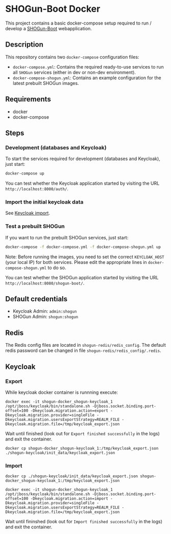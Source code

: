 # SHOGun-Boot Docker

This project contains a basic docker-compose setup required to run / develop a [SHOGun-Boot](https://github.com/terrestris/shogun) webapplication.

## Description

This repository contains two `docker-compose` configuration files:

* `docker-compose.yml`: Contains the required ready-to-use services to run all
  `SHOGun` services (either in dev or non-dev environment).
* `docker-compose-shogun.yml`: Contains an example configuration for the latest
  prebuilt SHOGun images.

## Requirements

* docker
* docker-compose

## Steps

### Development (databases and Keycloak)

To start the services required for development (databases and Keycloak), just start:

```bash
docker-compose up
```

You can test whether the Keycloak application started by visiting the URL
`http://localhost:8000/auth/`.


### Import the initial keycloak data

See [Keycloak import](#import).

### Test a prebuilt SHOGun

If you want to run the prebuilt SHOGun services, just start:

```bash
docker-compose -f docker-compose.yml -f docker-compose-shogun.yml up
```

Note: Before running the images, you need to set the correct `KEYCLOAK_HOST` (your local IP)
      for both services. Please edit the appropriate lines in `docker-compose-shogun.yml` to
      do so.

You can test whether the SHOGun application started by visiting the URL
`http://localhost:8080/shogun-boot/`.

## Default credentials

* Keycloak Admin: `admin:shogun`
* SHOGun Admin: `shogun:shogun`

## Redis

The Redis config files are located in `shogun-redis/redis_config`. The default redis password
can be changed in file `shogun-redis/redis_config/.redis`.

## Keycloak

### Export

While keycloak docker container is runnning execute:

```
docker exec -it shogun-docker_shogun-keycloak_1 /opt/jboss/keycloak/bin/standalone.sh -Djboss.socket.binding.port-offset=100 -Dkeycloak.migration.action=export -Dkeycloak.migration.provider=singleFile -Dkeycloak.migration.usersExportStrategy=REALM_FILE -Dkeycloak.migration.file=/tmp/keycloak_export.json
```

Wait until finished (look out for `Export finished successfully` in the logs) and exit the container.

```
docker cp shogun-docker_shogun-keycloak_1:/tmp/keycloak_export.json ./shogun-keycloak/init_data/keycloak_export.json
```

### Import

```
docker cp ./shogun-keycloak/init_data/keycloak_export.json shogun-docker_shogun-keycloak_1:/tmp/keycloak_export.json
```

```
docker exec -it shogun-docker_shogun-keycloak_1 /opt/jboss/keycloak/bin/standalone.sh -Djboss.socket.binding.port-offset=100 -Dkeycloak.migration.action=import -Dkeycloak.migration.provider=singleFile -Dkeycloak.migration.usersExportStrategy=REALM_FILE -Dkeycloak.migration.file=/tmp/keycloak_export.json
```

Wait until fininshed (look out for `Import finished successfully` in the logs) and exit the container.
